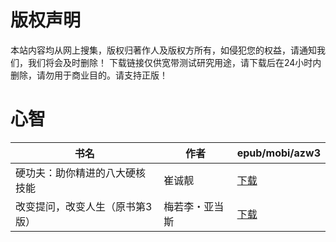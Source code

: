 # 版权声明

本站内容均从网上搜集，版权归著作人及版权方所有，如侵犯您的权益，请通知我们，我们将会及时删除！ 下载链接仅供宽带测试研究用途，请下载后在24小时内删除，请勿用于商业目的。请支持正版！

# 心智

| 书名 | 作者 | epub/mobi/azw3 |
| --- | --- | --- |
| 硬功夫：助你精进的八大硬核技能 | 崔诚靓 | [下载](https://url89.ctfile.com/f/31084289-1356996547-541b9e?p=8866) |
| 改变提问，改变人生（原书第3版） | 梅若李・亚当斯  | [下载](https://url89.ctfile.com/f/31084289-1357033930-b4b547?p=8866) |
